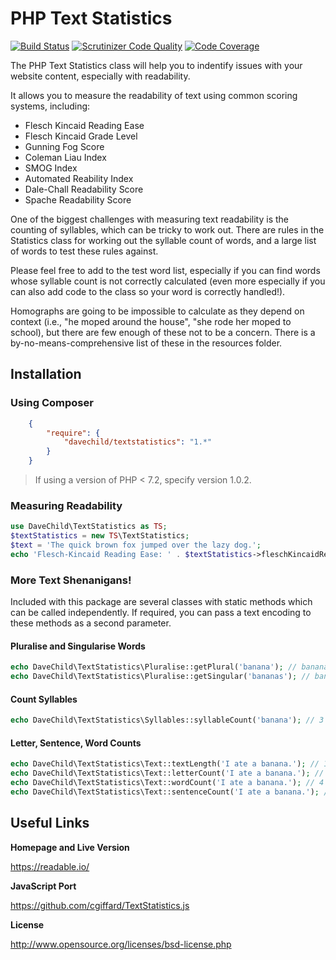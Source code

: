 # PHP Text Statistics

[![Build Status](https://travis-ci.org/DaveChild/Text-Statistics.svg?branch=master)](https://travis-ci.org/DaveChild/Text-Statistics) [![Scrutinizer Code Quality](https://scrutinizer-ci.com/g/DaveChild/Text-Statistics/badges/quality-score.png?b=master)](https://scrutinizer-ci.com/g/DaveChild/Text-Statistics/?branch=master) [![Code Coverage](https://scrutinizer-ci.com/g/DaveChild/Text-Statistics/badges/coverage.png?b=master)](https://scrutinizer-ci.com/g/DaveChild/Text-Statistics/?branch=master)

The PHP Text Statistics class will help you to indentify issues with your website content, especially with readability.

It allows you to measure the readability of text using common scoring systems, including:
* Flesch Kincaid Reading Ease
* Flesch Kincaid Grade Level
* Gunning Fog Score
* Coleman Liau Index
* SMOG Index
* Automated Reability Index
* Dale-Chall Readability Score
* Spache Readability Score

One of the biggest challenges with measuring text readability is the counting of syllables, which can be tricky to work out. There are rules in the Statistics class for working out the syllable count of words, and a large list of words to test these rules against.

Please feel free to add to the test word list, especially if you can find words whose syllable count is not correctly calculated (even more especially if you can also add code to the class so your word is correctly handled!).

Homographs are going to be impossible to calculate as they depend on context (i.e., "he moped around the house", "she rode her moped to school), but there are few enough of these not to be a concern. There is a by-no-means-comprehensive list of these in the resources folder.

## Installation

### Using Composer
```json
    {
        "require": {
            "davechild/textstatistics": "1.*"
        }
    }
```    

> If using a version of PHP < 7.2, specify version 1.0.2.

### Measuring Readability

```php
use DaveChild\TextStatistics as TS;
$textStatistics = new TS\TextStatistics;
$text = 'The quick brown fox jumped over the lazy dog.';
echo 'Flesch-Kincaid Reading Ease: ' . $textStatistics->fleschKincaidReadingEase($text);
```

### More Text Shenanigans!

Included with this package are several classes with static methods which can be called independently. If required, you can pass a text encoding to these methods as a second parameter.

#### Pluralise and Singularise Words

```php
echo DaveChild\TextStatistics\Pluralise::getPlural('banana'); // bananas
echo DaveChild\TextStatistics\Pluralise::getSingular('bananas'); // banana
```

#### Count Syllables

```php
echo DaveChild\TextStatistics\Syllables::syllableCount('banana'); // 3
```

#### Letter, Sentence, Word Counts

```php
echo DaveChild\TextStatistics\Text::textLength('I ate a banana.'); // 15
echo DaveChild\TextStatistics\Text::letterCount('I ate a banana.'); // 11
echo DaveChild\TextStatistics\Text::wordCount('I ate a banana.'); // 4
echo DaveChild\TextStatistics\Text::sentenceCount('I ate a banana.'); // 1
```

## Useful Links

**Homepage and Live Version**

https://readable.io/

**JavaScript Port**

https://github.com/cgiffard/TextStatistics.js

**License**

http://www.opensource.org/licenses/bsd-license.php

